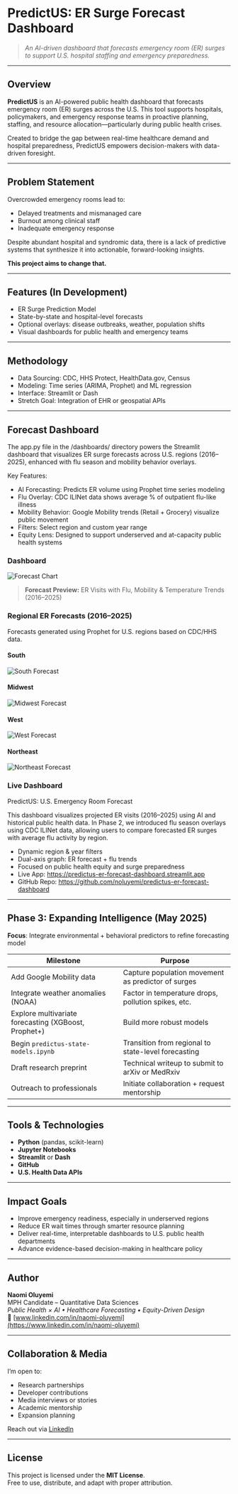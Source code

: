 # PredictUS: ER Surge Forecast Dashboard

> *An AI-driven dashboard that forecasts emergency room (ER) surges to support U.S. hospital staffing and emergency preparedness.*

---

##  Overview

**PredictUS** is an AI-powered public health dashboard that forecasts emergency room (ER) surges across the U.S. This tool supports hospitals, policymakers, and emergency response teams in proactive planning, staffing, and resource allocation—particularly during public health crises.

Created to bridge the gap between real-time healthcare demand and hospital preparedness, PredictUS empowers decision-makers with data-driven foresight.

---

##  Problem Statement

Overcrowded emergency rooms lead to:

-  Delayed treatments and mismanaged care  
-  Burnout among clinical staff  
-  Inadequate emergency response  

Despite abundant hospital and syndromic data, there is a lack of predictive systems that synthesize it into actionable, forward-looking insights.

**This project aims to change that.**

---

##  Features (In Development)

- ER Surge Prediction Model  
- State-by-state and hospital-level forecasts  
- Optional overlays: disease outbreaks, weather, population shifts  
- Visual dashboards for public health and emergency teams  

---

##  Methodology

- Data Sourcing: CDC, HHS Protect, HealthData.gov, Census  
- Modeling: Time series (ARIMA, Prophet) and ML regression  
- Interface: Streamlit or Dash  
- Stretch Goal: Integration of EHR or geospatial APIs  


---
##  Forecast Dashboard

The app.py file in the /dashboards/ directory powers the Streamlit dashboard that visualizes ER surge forecasts across U.S. regions (2016–2025), enhanced with flu season and mobility behavior overlays.

Key Features:
- AI Forecasting: Predicts ER volume using Prophet time series modeling
- Flu Overlay: CDC ILINet data shows average % of outpatient flu-like illness
- Mobility Behavior: Google Mobility trends (Retail + Grocery) visualize public movement
- Filters: Select region and custom year range
- Equity Lens: Designed to support underserved and at-capacity public health systems

### Dashboard 

![Forecast Chart](media/forecast_er_flu_mobility_temp.png)
> **Forecast Preview:** ER Visits with Flu, Mobility & Temperature Trends (2016–2025)

### Regional ER Forecasts (2016–2025)

Forecasts generated using Prophet for U.S. regions based on CDC/HHS data.

####  South
![South Forecast](media/phase2/forecasts/south_forecast_plot.png)

####  Midwest
![Midwest Forecast](media/phase2/forecasts/midwest_forecast_plot.png)

####  West
![West Forecast](media/phase2/forecasts/west_forecast_plot.png)

####  Northeast
![Northeast Forecast](media/phase2/forecasts/northeast_forecast_plot.png)

###   Live Dashboard
PredictUS: U.S. Emergency Room Forecast

This dashboard visualizes projected ER visits (2016–2025) using AI and historical public health data. In Phase 2, we introduced flu season overlays using CDC ILINet data, allowing users to compare forecasted ER surges with average flu activity by region.

- Dynamic region & year filters
- Dual-axis graph: ER forecast + flu trends
- Focused on public health equity and surge preparedness
- Live App: https://predictus-er-forecast-dashboard.streamlit.app
- GitHub Repo: https://github.com/noluyemi/predictus-er-forecast-dashboard

---

## Phase 3: Expanding Intelligence (May 2025)

**Focus**: Integrate environmental + behavioral predictors to refine forecasting model

| Milestone | Purpose |
|----------|---------|
| Add Google Mobility data | Capture population movement as predictor of surges  
| Integrate weather anomalies (NOAA) | Factor in temperature drops, pollution spikes, etc.  
| Explore multivariate forecasting (XGBoost, Prophet+) | Build more robust models  
| Begin `predictus-state-models.ipynb` | Transition from regional to state-level forecasting  
| Draft research preprint | Technical writeup to submit to arXiv or MedRxiv  
| Outreach to professionals | Initiate collaboration + request mentorship

---

##  Tools & Technologies

- **Python** (pandas, scikit-learn)
- **Jupyter Notebooks**
- **Streamlit** or **Dash**
- **GitHub**
- **U.S. Health Data APIs**

---

##  Impact Goals

- Improve emergency readiness, especially in underserved regions  
- Reduce ER wait times through smarter resource planning  
- Deliver real-time, interpretable dashboards to U.S. public health departments  
- Advance evidence-based decision-making in healthcare policy  

---

##  Author

**Naomi Oluyemi**  
MPH Candidate – Quantitative Data Sciences  
_Public Health × AI • Healthcare Forecasting • Equity-Driven Design_  
🔗 [www.linkedin.com/in/naomi-oluyemi](https://www.linkedin.com/in/naomi-oluyemi)

---

##  Collaboration & Media

I’m open to:

- Research partnerships
- Developer contributions
- Media interviews or stories
- Academic mentorship
- Expansion planning

 Reach out via [LinkedIn](https://www.linkedin.com/in/naomi-oluyemi)

---

##  License

This project is licensed under the **MIT License**.  
Free to use, distribute, and adapt with proper attribution.

